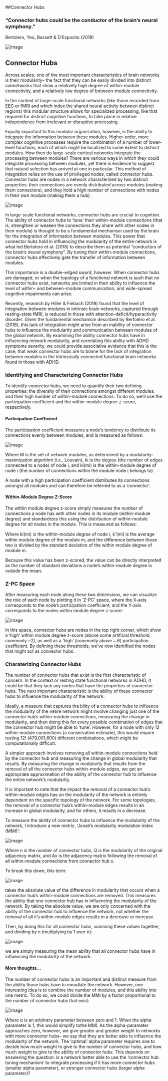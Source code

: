 <!--layout: page title: "PAGE TITLE" permalink: /Connector_Hubs/-->
##Connector Hubs

### “Connector hubs could be the conductor of the brain’s neural symphony.”
Bertolero, Yeo, Bassett & D’Esposito (2018)

![image](https://user-images.githubusercontent.com/81769550/123014774-ef661f80-d394-11eb-8e20-e5071aaeb0dd.png)

## Connector Hubs
Across scales, one of the most important characteristics of brain networks is their modularity– the fact that they can be easily divided into distinct subnetworks that show a relatively high degree of within-module connectivity, and a relatively low degree of between-module connectivity.

In the context of large-scale functional networks (like those recorded from EEG or fMRI and which index the shared neural activity between distinct regions) this modular structure allows for specialized processing, like that required for distinct cognitive functions, to take place in relative independence from irrelevant or disruptive processing. 

Equally important to this modular organization, however, is the ability to integrate the information between these modules. Higher-order, more complex cognitive processes require the combination of a number of lower-level functions, each of which might be localized to some extent to distinct modules. How then do large-scale cortical networks integrate the processing between modules? There are various ways in which they could integrate processing between modules, yet there is evidence to suggest that natural selection has arrived at one in particular. This method of integration relies on the use of privileged nodes, called connector hubs. Connector hubs are nodes in a network characterized by two distinct properties: their connections are evenly distributed across modules (making them connectors), and they hold a high number of connections with nodes in their own module (making them a hub). 

![image](https://user-images.githubusercontent.com/81769550/123013841-f8ee8800-d392-11eb-9016-0e0d791acaaa.png)

In large-scale functional networks, connector hubs are crucial to cognition. The ability of connector hubs to ‘tune’ their within-module connections (that is, strengthen or weaken the connections they share with other nodes in their module) is thought to be a fundamental mechanism used by the brain for the integration of information between modules. This power that connector hubs hold in influencing the modularity of the entire network is what led Bertolero et al. (2018) to describe them as potential “conductors of the brain’s neural symphony”. By tuning their within-module connections, connector hubs effectively gate the transfer of information between modules.

This importance is a double-edged sword, however. When connector hubs are damaged, or when the topology of a functional network is such that no connector hubs exist, networks are limited in their ability to influence the level of within- and between-module communication, and wide-spread cognitive impairments can arise. 

Recently, research by Hiller & Fiebach (2019) found that the level of integration between modules in intrinsic brain networks, captured through resting-state fMRI, is reduced in those with attention-deficit/hyperactivity disorder. Given the fundamental mechanism described by Bertolero et al. (2018), this lack of integration might arise from an inability of connector hubs to influence the modularity and communication between modules of the global network.
By examining the ability connector hubs have in influencing network modularity, and correlating this ability with ADHD symptoms severity, we could provide associative evidence that this is the case; that weak connector hubs are to blame for the lack of integration between modules in the intrinsically connected functional brain networks found in those with ADHD.

### Identifying and Characterizing Connector Hubs
To identify connector hubs, we need to quantify their two defining properties: the diversity of their connections amongst different modules, and their high number of within-module connections. To do so, we’ll use the participation coefficient and the within-module degree z-score, respectively.

#### Participation Coefficient
The participation coefficient measures a node’s tendency to distribute its connections evenly between modules, and is measured as follows:

![image](https://user-images.githubusercontent.com/81769550/123013860-00159600-d393-11eb-9c6b-5f04478e8aa1.png)

Where M is the set of network modules, as determined by a modularity-maximization algorithm (i.e., Louvain), ki is the degree (the number of edges connected to a node) of node i, and ki(mi) is the within-module degree of node i (the number of connections within the module node i belongs to).  

A node with a high participation coefficient distributes its connections amongst all modules and can therefore be referred to as a ‘connector’.

#### Within-Module Degree Z-Score
The within module degree z-score simply measures the number of connections a node has with other nodes in its module (within-module degree) and standardizes this using the distribution of within-module degree for all nodes in the module. This is measured as follows:
 
Where ki(mi) is the within-module degree of node i, k ̅(mi) is the average within module degree of the module m, and the difference between those two is divided by the standard deviation of the within module degree of module m.

Because this value has been z-scored, the value can be directly interpreted as the number of standard deviations a node’s within-module degree is outside the mean.

### Z-PC Space
After measuring each node along these two dimensions, we can visualize the role of each node by plotting it in ‘Z-PC’ space, where the X-axis corresponds to the node’s participation coefficient, and the Y-axis corresponds to the nodes within module degree z-score:

![image](https://user-images.githubusercontent.com/81769550/123014282-e3c62900-d393-11eb-9173-531dca90728b.png)

 
In this space, connector hubs are nodes in the top right corner, which show a ‘high’ within module degree z-score (above some artificial threshold, commonly ~2), as well as a ‘high’ (commonly above ~.6) participation coefficient. By defining these thresholds, we’ve now identified the nodes that might act as connector hubs.

### Charaterizing Connector Hubs
The number of connector hubs that exist is the first characteristic of concern. In the context or resting state functional networks in ADHD, it could be that they lack any nodes that have the properties of connector hubs. The next important characteristic is the ability of these connector hubs to influence the modularity of the network. 

Ideally, a measure that captures tha bility of a connector hube to inlfuence the modularity of the netire network might involve changing just one of the connector hub’s within-module connections, measuring the change in modularity, and then doing this for every possible combination of edges that the connector hub might be able to ‘tune’. However, for a node with only 12 within-module connections (a conservative estimate), this would require testing 12! (479,001,600) different combinations, which might be computationally difficult. 

A simpler approach involves removing all within-module connections held by the connector hub and measuring the change in global modularity that results. By measuring the change in modularity that results from the removal of all the connector hubs within-module edges, we get an appropriate approximation of the ability of the connector hub to influence the entire network’s modularity.

It is important to note that the impact the removal of a connector hub’s within-module edges has on the modularity of the network is entirely dependent on the specific topology of the network. For some topologies, the removal of a connector hub’s within-module edges results in an increase in global modularity, and for others, it results in a decrease. 

To measure the ability of connector hubs to influence the modularity of the network, I introduce a new metric, ‘Jonah’s modularity modulation index (MMI)’:

![image](https://user-images.githubusercontent.com/81769550/123014477-546d4580-d394-11eb-8a35-c86ccb06f1e8.png)

Where n is the number of connector hubs, Q  is the modularity of the original adjacency matrix, and Ax is the adjacency matrix following the removal of all within-module connections from connector hub x.

To break this down, this term:

![image](https://user-images.githubusercontent.com/81769550/123014492-60590780-d394-11eb-9edd-aa9bd978053e.png)

takes the absolute value of the difference in modularity that occurs when a connector hub’s within-module connections are removed. This measures the ability that one connector hub has in influencing the modularity of the network. By taking the absolute value, we are only concerned with the ability of the connector hub to influence the network, not whether the removal of all it’s within-module edges results in a decrease or increase. 

Then, by doing this for all connector hubs, summing these values together, and dividing by n (multiplying by 1 over n):

![image](https://user-images.githubusercontent.com/81769550/123014521-723aaa80-d394-11eb-9268-ff6913e556e4.png)


we are simply measuring the mean ability that all connector hubs have in influencing the modularity of the network. 

#### More thoughts…
The number of connector hubs is an important and distinct measure from the ability those hubs have to moudlate the network. However, one interesting idea is to combine the number of modules, and this ability into one metric. To do so, we could divide the MMI by a factor proportional to the number of connector hubs that exist:

![image](https://user-images.githubusercontent.com/81769550/123014602-9a2a0e00-d394-11eb-9794-f3064093bfce.png)

Where α is an arbitrary parameter between zero and 1. When the alpha parameter is 1, this would simplify tothe MMI. As the alpha-parameter approaches zero, however, we give greater and greater weight to networks with more connector hubs– we say that they are better able to influence the modularity of the network. The ‘optimal’ alpha parameter requires one to decide how much weight to give to the number of connector hubs, and how much weight to give to the ability of connector hubs. This depends on answering the question: is a network better able to use the ‘connector hub tuning mechanism’ to integrate processing if it has more connector hubs (smaller alpha parameter), or stronger connector hubs (larger alpha parameter)? 
